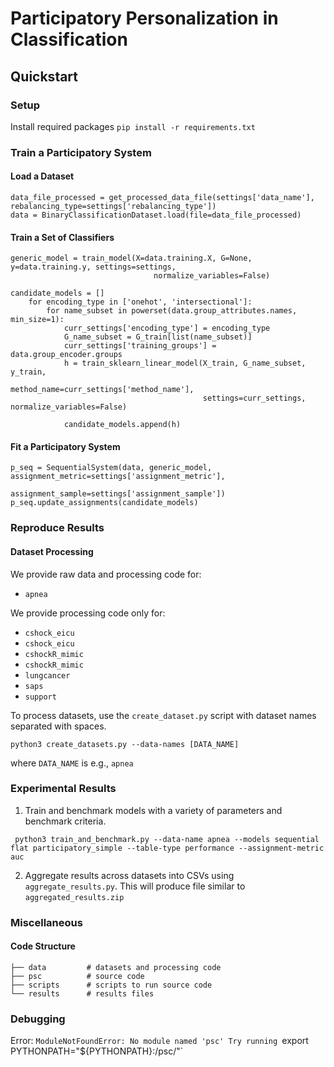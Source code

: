 # Participatory Personalization in Classification


## Quickstart

### Setup

Install required packages `pip install -r requirements.txt`

### Train a Participatory System

#### Load a Dataset

```
data_file_processed = get_processed_data_file(settings['data_name'], rebalancing_type=settings['rebalancing_type'])
data = BinaryClassificationDataset.load(file=data_file_processed)
```

#### Train a Set of Classifiers

```
generic_model = train_model(X=data.training.X, G=None, y=data.training.y, settings=settings,
                                normalize_variables=False)
                                
candidate_models = []
    for encoding_type in ['onehot', 'intersectional']:
        for name_subset in powerset(data.group_attributes.names, min_size=1):
            curr_settings['encoding_type'] = encoding_type
            G_name_subset = G_train[list(name_subset)]
            curr_settings['training_groups'] = data.group_encoder.groups
            h = train_sklearn_linear_model(X_train, G_name_subset, y_train,
                                           method_name=curr_settings['method_name'],
                                           settings=curr_settings, normalize_variables=False)

            candidate_models.append(h)
```

#### Fit a Participatory System

```
p_seq = SequentialSystem(data, generic_model, assignment_metric=settings['assignment_metric'],
                         assignment_sample=settings['assignment_sample'])
p_seq.update_assignments(candidate_models)
```

### Reproduce Results

#### Dataset Processing
We provide raw data and processing code for:

- `apnea`


We provide processing code only for:

- `cshock_eicu`
- `cshock_eicu`
- `cshockR_mimic`
- `cshockR_mimic`
- `lungcancer`
- `saps`
- `support`

To process datasets, use the `create_dataset.py` script with dataset names separated with spaces.

`python3 create_datasets.py --data-names [DATA_NAME]`

where `DATA_NAME` is e.g., `apnea`

### Experimental Results

1. Train and benchmark models with a variety of parameters and benchmark criteria.

` python3 train_and_benchmark.py --data-name apnea --models sequential flat participatory_simple --table-type performance --assignment-metric auc`

2. Aggregate results across datasets into CSVs using `aggregate_results.py`. This will produce file similar to `aggregated_results.zip`

### Miscellaneous

#### Code Structure

```
├── data         # datasets and processing code       
├── psc          # source code                    
├── scripts      # scripts to run source code                                                       
└── results      # results files                                                    
```

### Debugging

Error: `ModuleNotFoundError: No module named 'psc'
Try running `export PYTHONPATH="${PYTHONPATH}:<path to repo>/psc/"`

